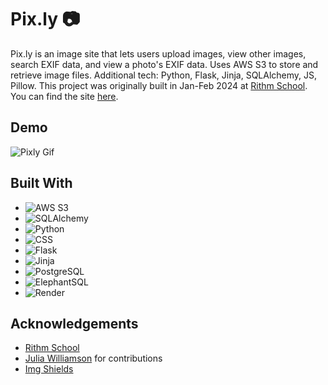 # Pix.ly 📷

Pix.ly is an image site that lets users upload images, view other images, search EXIF data, and view a photo's EXIF data. Uses AWS S3 to store and retrieve image files. Additional tech: Python, Flask, Jinja, SQLAlchemy, JS, Pillow. This project was originally built in Jan-Feb 2024 at [Rithm School](https://www.rithmschool.com/). You can find the site [here](https://www.pixly.carlmolina.com/).

## Demo

![Pixly Gif](./static/pixlyGif.gif)

## Built With

* ![AWS S3](https://img.shields.io/badge/AWS%20S3-569A31?style=for-the-badge&logo=amazon-aws&logoColor=white)
* ![SQLAlchemy](https://img.shields.io/badge/SQLAlchemy-%23FF4500.svg?style=for-the-badge&logo=database&logoColor=white)
* ![Python](https://img.shields.io/badge/Python-3776AB?style=for-the-badge&logo=python&logoColor=white)
* ![CSS](https://img.shields.io/badge/-CSS-1572B6?logo=css3&logoColor=white&style=flat)
* ![Flask](https://img.shields.io/badge/Flask-000000?style=for-the-badge&logo=flask&logoColor=white)
* ![Jinja](https://img.shields.io/badge/Jinja-000000?style=for-the-badge&logo=python&logoColor=white)
* ![PostgreSQL](https://img.shields.io/badge/-PostgreSQL-336791?logo=postgresql&logoColor=white&style=flat)
* ![ElephantSQL](https://img.shields.io/badge/-ElephantSQL-336791?logo=elephantsql&logoColor=white&style=flat)
* ![Render](https://img.shields.io/badge/-Render-333333?logo=render&logoColor=white&style=flat)

## Acknowledgements
* [Rithm School](https://github.com/rithmschool)
* [Julia Williamson](https://github.com/jswwWorks) for contributions
* [Img Shields](https://shields.io/)

